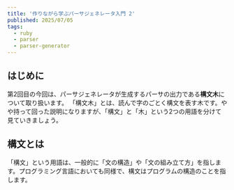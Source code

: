 ```yaml
---
title: '作りながら学ぶパーサジェネレータ入門 2'
published: 2025/07/05
tags:
  - ruby
  - parser
  - parser-generator
---
```


## はじめに

第2回目の今回は、パーサジェネレータが生成するパーサの出力である**構文木**について取り扱います。
「構文木」とは、読んで字のごとく構文を表す木です。やや持って回った説明になりますが、「構文」と「木」という2つの用語を分けて見ていきましょう。

## 構文とは

「構文」という用語は、一般的に「文の構造」や「文の組み立て方」を指します。プログラミング言語においても同様で、構文はプログラムの構造のことを指します。
